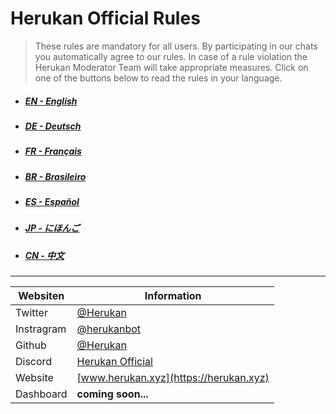 # **Herukan Official Rules**

> These rules are mandatory for all users. By participating in our chats you automatically agree to our rules. In case of a rule violation the Herukan Moderator Team will take appropriate measures. Click on one of the buttons below to read the rules in your language.

  - ##### [EN - English](https://herukanbot.github.io/rules/en)
  - ##### [DE - Deutsch](https://herukanbot.github.io/rules/de)
  - ##### [FR - Français](https://herukanbot.github.io/rules/fr)
  - ##### [BR - Brasileiro](https://herukanbot.github.io/rules/br)
  - ##### [ES - Español](https://herukanbot.github.io/rules/es)
  - ##### [JP - にほんご](https://herukanbot.github.io/rules/jp)
  - ##### [CN - 中文](https://herukanbot.github.io/rules/cn)

---

| Websiten | Information |
| ------ | ------ |
| Twitter | [@Herukan](https://twitter.com/herukan) |
| Instragram | [@herukanbot](https://instagram.com/herukanbot) |
| Github | [@Herukan](https://github.com/herukanbot) |
| Discord | [Herukan Official](https://twitter.com/herukan) |
| Website | [www.herukan.xyz](https://herukan.xyz) |
| Dashboard | **coming soon...** |
